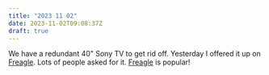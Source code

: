 ```yaml
---
title: "2023 11 02"
date: 2023-11-02T09:08:37Z
draft: true
---
```


We have a redundant 40" Sony TV to get rid off. Yesterday I offered it up on [Freagle]. Lots of people asked for it. [Freagle] is popular!

[Freagle]: https://ilovefreegle.org/

